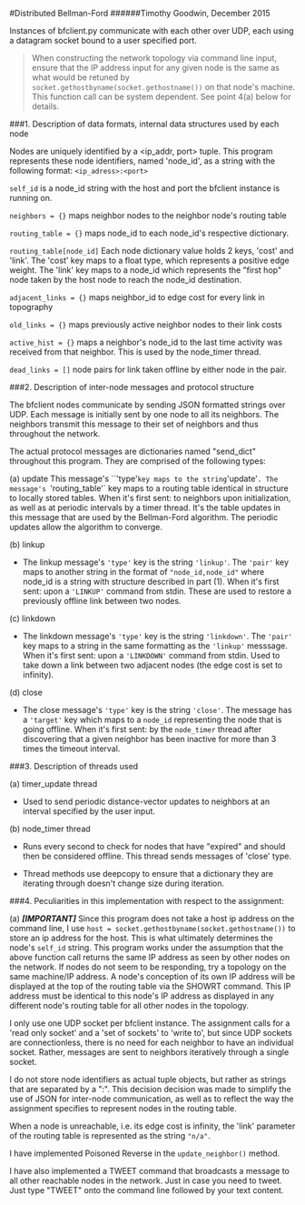 #Distributed Bellman-Ford
######Timothy Goodwin,  December 2015

Instances of bfclient.py communicate with each other over UDP, each using a datagram socket bound to a user specified port.

>When constructing the network topology via command line input, ensure that the IP address input for any given node is the same as what would be retuned by `socket.gethostbyname(socket.gethostname())` on that node's machine. This function call can be system dependent. See point 4(a) below for details.

###1. Description of data formats, internal data structures used by each node

  Nodes are uniquely identified by a <ip_addr, port> tuple. This program represents these node identifiers, named 'node_id', as a string with the following format:
  `<ip_adress>:<port>`

  `self_id` is a node_id string with the host and port the bfclient instance is running on.

  `neighbors = {}` maps neighbor nodes to the neighbor node's routing table

  `routing_table = {}` maps node_id to each node_id's respective dictionary.

  `routing_table[node_id]`
  Each node dictionary value holds 2 keys, 'cost' and 'link'.
  The 'cost' key maps to a float type, which represents a positive edge weight.
  The 'link' key maps to a node_id which represents the "first hop" node taken by the host node to reach the node_id destination.

  `adjacent_links = {}` maps neighbor_id to edge cost for every link in topography

  `old_links = {}` maps previously active neighbor nodes to their link costs

  `active_hist = {}` maps a neighbor's node_id to the last time activity was received from that  neighbor. This is used by the node_timer thread.

  `dead_links = []` node pairs for link taken offline by either node in the pair.

###2. Description of inter-node messages and protocol structure

  The bfclient nodes communicate by sending JSON formatted strings over UDP. Each message is initially sent by one node to all its neighbors. The neighbors transmit this message to their set of neighbors and thus throughout the network.

  The actual protocol messages are dictionaries named "send_dict" throughout this program. They are comprised of the following types:

  (a) update
      This message's ``'type'` key maps to the string `'update'`.
      The message's `'routing_table'` key maps to a routing table identical in structure to locally stored tables.
      When it's first sent: to neighbors upon initialization, as well as at periodic intervals by a timer thread.
      It's the table updates in this message that are used by the Bellman-Ford algorithm. The periodic updates allow the algorithm to converge.

  (b) linkup
  - The linkup message's `'type'` key is the string `'linkup'`. The `'pair'` key maps to another string in the format of `"node_id,node_id"` where node_id is a string with structure described in part (1). When it's first sent: upon a `'LINKUP'` command from stdin. These are used to restore a previously offline link between two nodes.

  (c) linkdown
  - The linkdown message's `'type'` key is the string `'linkdown'`. The `'pair'` key maps to a string in the same formatting as the `'linkup'` messsage. When it's first sent: upon a `'LINKDOWN'` command from stdin. Used to take down a link between two adjacent nodes (the edge cost is set to infinity).

  (d) close
  - The close message's `'type'` key is the string `'close'`. The message has a `'target'` key which maps to a `node_id` representing the node that is going offline. When it's first sent: by the `node_timer` thread after discovering that a given neighbor has been inactive for more than 3 times the timeout interval.

###3. Description of threads used

  (a) timer_update thread
  - Used to send periodic distance-vector updates to neighbors at an interval specified by the user input.

  (b) node_timer thread
  - Runs every second to check for nodes that have "expired" and should then be considered offline. This thread sends messages of 'close' type.

  - Thread methods use deepcopy to ensure that a dictionary they are iterating through doesn't change size during iteration.

###4. Peculiarities in this implementation with respect to the assignment:

  (a) **_[IMPORTANT]_**
      Since this program does not take a host ip address on the command line, I use
      `host = socket.gethostbyname(socket.gethostname())`
      to store an ip address for the host. This is what ultimately determines the node's `self_id` string.
      This program works under the assumption that the above function call returns the same IP address as seen by other nodes on the network.
      If nodes do not seem to be responding, try a topology on the same machine/IP address.
      A node's conception of its own IP address will be displayed at the top of the routing table via the SHOWRT command.
      This IP address must be identical to this node's IP address as displayed in any different node's routing table for all other nodes in the topology.

  I only use one UDP socket per bfclient instance. The assignment calls for a 'read only socket' and a 'set of sockets' to 'write to', but since UDP sockets are connectionless, there is no need for each neighbor to have an individual socket. Rather, messages are sent to neighbors iteratively through a single socket.

  I do not store node identifiers as actual tuple objects, but rather as    strings that are separated by a ":". This decision decision was made to simplify the use of JSON for inter-node communication, as well as to reflect the way the assignment specifies to represent nodes in the routing table.

  When a node is unreachable, i.e. its edge cost is infinity, the 'link' parameter of the routing table is represented as the string `"n/a"`.

  I have implemented Poisoned Reverse in the `update_neighbor()` method.

  I have also implemented a TWEET command that broadcasts a message to all other reachable nodes in the network. Just in case you need to tweet. Just type "TWEET" onto the command line followed by your text content.
